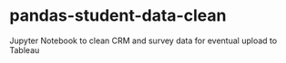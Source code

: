 # pandas-student-data-clean
Jupyter Notebook to clean CRM and survey data for eventual upload to Tableau
